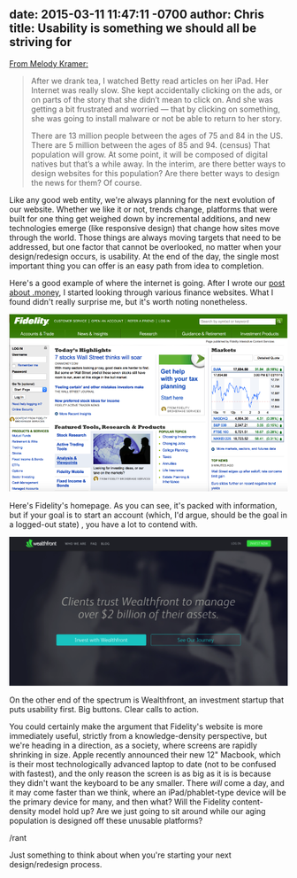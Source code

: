 date: 2015-03-11 11:47:11 -0700
author: Chris
title: Usability is something we should all be striving for
----

<!-- excerpt -->

[From Melody Kramer:](http://melodykramer.github.io/how-betty-who-is-89-gets-her-news/)

> After we drank tea, I watched Betty read articles on her iPad. Her Internet was really slow. She kept accidentally clicking on the ads, or on parts of the story that she didn’t mean to click on. And she was getting a bit frustrated and worried — that by clicking on something, she was going to install malware or not be able to return to her story.
>
> There are 13 million people between the ages of 75 and 84 in the US. There are 5 million between the ages of 85 and 94. (census) That population will grow. At some point, it will be composed of digital natives but that’s a while away. In the interim, are there better ways to design websites for this population? Are there better ways to design the news for them? Of course.

Like any good web entity, we're always planning for the next evolution of our website. Whether we like it or not, trends change, platforms that were built for one thing get weighed down by incremental additions, and new technologies emerge (like responsive design) that change how sites move through the world. Those things are always moving targets that need to be addressed, but one factor that cannot be overlooked, no matter when your design/redesign occurs, is usability. At the end of the day, the single most important thing you can offer is an easy path from idea to completion. 

Here's a good example of where the internet is going. After I wrote our [post about .money](https://iwantmyname.com/blog/2015/03/what-should-the-internet-do-with-money.html), I started looking through various finance websites. What I found didn't really surprise me, but it's worth noting nonetheless.

<!-- /excerpt -->

![Fidelity homepage](/media/2015-03-11-fidelity-homepage.png)

Here's Fidelity's homepage. As you can see, it's packed with information, but if your goal is to start an account (which, I'd argue, should be the goal in a logged-out state) , you have a lot to contend with.

![Wealthfront homepage](/media/2015-03-11-wealthfront-homepage.png)

On the other end of the spectrum is Wealthfront, an investment startup that puts usability first. Big buttons. Clear calls to action. 

You could certainly make the argument that Fidelity's website is more immediately useful, strictly from a knowledge-density perspective, but we're heading in a direction, as a society, where screens are rapidly shrinking in size.  Apple recently announced their new 12" Macbook, which is their most technologically advanced laptop to date (not to be confused with fastest), and the only reason the screen is as big as it is is because they didn't want the keyboard to be any smaller. There *will* come a day, and it may come faster than we think, where an iPad/phablet-type device will be the primary device for many, and then what? Will the Fidelity content-density model hold up? Are we just going to sit around while our aging population is designed off these unusable platforms?

/rant

Just something to think about when you're starting your next design/redesign process.

